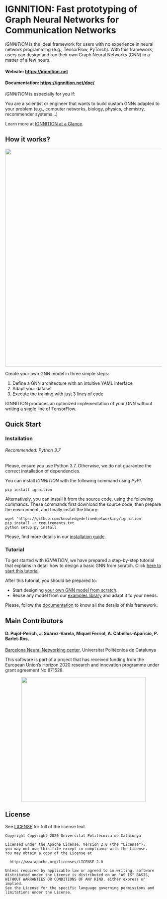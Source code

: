 # IGNNITION: Fast prototyping of Graph Neural Networks for Communication Networks

*IGNNITION* is the ideal framework for users with no experience in neural network programming (e.g., TensorFlow, PyTorch). With this framework, users can design and run their own Graph Neural Networks (GNN) in a matter of a few hours.

#### Website: https://ignnition.net
#### Documentation: https://ignnition.net/doc/

*IGNNITION* is especially for you if:

You are a scientist or engineer that wants to build custom GNNs adapted to your problem (e.g., computer networks, biology, physics, chemistry, recommender systems…)

Learn more at [IGNNITION at a Glance](https://ignnition.net/doc/ignnition_at_glance/).

 ## How it works?
 <p align="center"> 
  <img src="/assets/workflow.png" width="700" alt>
</p>

Create your own GNN model in three simple steps:

1. Define a GNN architecture with an intuitive YAML interface
1. Adapt your dataset
1. Execute the training with just 3 lines of code

IGNNITION produces an optimized implementation of your GNN without writing a single line of TensorFlow.

## Quick Start
### Installation
###### Recommended: Python 3.7
Please, ensure you use Python 3.7. Otherwise, we do not guarantee the correct installation of dependencies.

You can install *IGNNITION* with the following command using *PyPI*.
```
pip install ignnition
```
Alternatively, you can install it from the source code, using the following commands. These commands first download the source code, then prepare the environment, and finally install the library:
```
wget 'https://github.com/knowledgedefinednetworking/ignnition'
pip install -r requirements.txt
python setup.py install
```
Please, find more details in our [installation guide](https://ignnition.net/doc/installation/).

### Tutorial
To get started with *IGNNITION*, we have prepared a step-by-step tutorial that explains in detail how to design a basic GNN from scratch.
Click [here to start this tutorial](https://ignnition.net/doc/quick_tutorial/).

After this tutorial, you should be prepared to:
- Start designing [your own GNN model from scratch](https://ignnition.net/doc/intro/).
- Reuse any model from our [examples library](https://ignnition.net/doc/examples/) and adapt it to your needs.

Please, follow the [documentation](https://ignnition.net/doc/) to know all the details of this framework.

## Main Contributors
#### D. Pujol-Perich, J. Suárez-Varela, Miquel Ferriol, A. Cabellos-Aparicio, P. Barlet-Ros.

[Barcelona Neural Networking center](https://bnn.upc.edu/), Universitat Politècnica de Catalunya

This software is part of a project that has received funding from the European Union’s Horizon 2020 research and innovation programme under grant agreement No 871528.


 <p align="center"> 
  <img src="/assets/ngi_european_flag.png" width="400" alt>
</p>

## License
See [LICENSE](LICENSE) for full of the license text.


```
Copyright Copyright 2020 Universitat Politècnica de Catalunya

Licensed under the Apache License, Version 2.0 (the "License");
you may not use this file except in compliance with the License.
You may obtain a copy of the License at

  http://www.apache.org/licenses/LICENSE-2.0

Unless required by applicable law or agreed to in writing, software
distributed under the License is distributed on an "AS IS" BASIS,
WITHOUT WARRANTIES OR CONDITIONS OF ANY KIND, either express or implied.
See the License for the specific language governing permissions and
limitations under the License.
```
